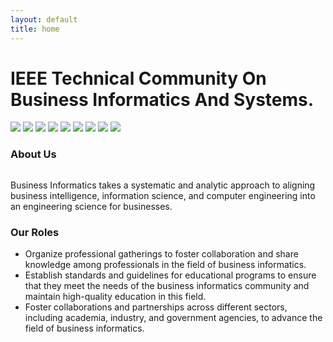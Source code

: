 ```yaml
---
layout: default
title: home
---
```



<div class="hero-content">
    <h1>IEEE Technical Community On Business Informatics And Systems. </h1>
    <div class="backgrounds-container">
        <img class="showing background" src="./assets/images/china.jpeg">
        <img class="showing background" src="./assets/images/uk.jpg">
        <img class="background" src="./assets/images/france.jpg">
        <img class="background" src="./assets/images/germany.jpg">
        <img class="background" src="./assets/images/portugal.jpg">
        <img class="background" src="./assets/images/greece.jpeg">
        <img class="background" src="./assets/images/Morocco.png">
        <img class="background" src="./assets/images/poland.jpg">
        <img class="background" src="./assets/images/usa.jpg">
    </div>
</div>   

<div class="about-section">
    <h3>About Us</h3>
    <div class="about">
        <img src="./assets/images/businfo.png" alt="" srcset="">
        <p class="about-content">Business Informatics takes a systematic and analytic approach to aligning
            <span>business intelligence</span>, <span>information science</span>, and <span>computer engineering</span>
            into an <span>engineering science for businesses</span>. 
            <!-- The core element of business informatics is a
            methodological approach for describing, explaining, predicting, and designing information and communication
            models, architectures, and systems for the business environment. Business informatics is a discipline
            combining several fields of study, including computer science, information technology, operations research,
            and management systems, to develop a new scientific foundation for business engineering. -->
        </p>
    </div>
</div>

<div class="role-section">
    <h3>Our Roles</h3>
    <div class="roles">
        <ul class="animated-list">
            <li class="roles-anime">Organize professional gatherings to foster collaboration and share knowledge among professionals in the field of business informatics.</li>
            <li class="roles-anime">Establish standards and guidelines for educational programs to ensure that they meet the needs of the business informatics community and maintain high-quality education in this field.</li>
            <li class="roles-anime">Foster collaborations and partnerships across different sectors, including academia, industry, and government agencies, to advance the field of business informatics.</li>
        </ul>
    </div>
</div>
